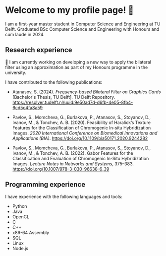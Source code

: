 # Welcome to my profile page! 👋

I am a first-year master student in Computer Science and Engineering at TU Delft. Graduated BSc Computer Science and Engineering with Honours and cum laude in 2024.

## Research experience

🔭 I am currently working on developing a new way to apply the bilateral filter using an approximation as part of my Honours programme in the university.

I have contributed to the following publications:

- Atanasov, S. (2024). _Frequency-based Bilateral Filter on Graphics Cards_ [Bachelor's Thesis, TU Delft]. TU Delft Repository. https://resolver.tudelft.nl/uuid:9e50ad7d-d6fb-4e05-8fb4-6cd5c4fa8a59

- Pavlov, S., Momcheva, G., Burlakova, P., Atanasov, S., Stoyanov, D., Ivanov, M., & Tonchev, A. B. (2020). Feasibility of Haralick’s Texture Features for the Classification of Chromogenic In-situ Hybridization Images. _2020 International Conference on Biomedical Innovations and Applications (BIA)_. https://doi.org/10.1109/bia50171.2020.9244282

- Pavlov, S., Momcheva, G., Burlakova, P., Atanasov, S., Stoyanov, D., Ivanov, M., & Tonchev, A. B. (2022). Gabor Features for the Classification and Evaluation of Chromogenic In-Situ Hybridization Images. _Lecture Notes in Networks and Systems_, 375–383. https://doi.org/10.1007/978-3-030-96638-6_39  


## Programming experience
I have experience with the following languages and tools:
- Python
- Java
- OpenCL
- C
- C++
- x86-64 Assembly
- SQL
- Linux
- Node.js

<!--
### Hi there 👋

**simo1427/simo1427** is a ✨ _special_ ✨ repository because its `README.md` (this file) appears on your GitHub profile.

Here are some ideas to get you started:

- 🔭 I’m currently working on ...
- 🌱 I’m currently learning ...
- 👯 I’m looking to collaborate on ...
- 🤔 I’m looking for help with ...
- 💬 Ask me about ...
- 📫 How to reach me: ...
- 😄 Pronouns: ...
- ⚡ Fun fact: ...
-->
